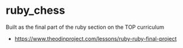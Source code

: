 # ruby_chess

Built as the final part of the ruby section on the TOP curriculum

- https://www.theodinproject.com/lessons/ruby-ruby-final-project
